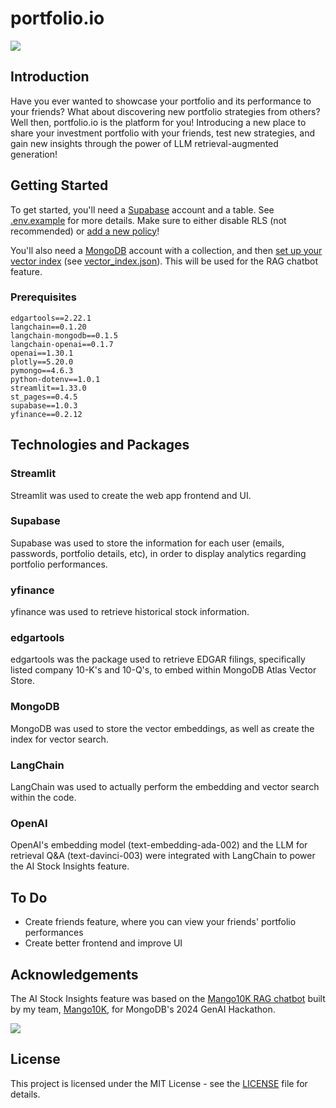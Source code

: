 # portfolio.io
<img src="https://github.com/Chubbyman2/portfolio.io/blob/main/docs/demo-1.PNG"> 

## Introduction
Have you ever wanted to showcase your portfolio and its performance to your friends? What about discovering new portfolio strategies from others? Well then, portfolio.io is the platform for you! Introducing a new place to share your investment portfolio with your friends, test new strategies, and gain new insights through the power of LLM retrieval-augmented generation!

## Getting Started
To get started, you'll need a [Supabase](https://supabase.com/) account and a table. See [.env.example](https://github.com/Chubbyman2/investment-tracker/blob/main/.env.example) for more details. Make sure to either disable RLS (not recommended) or [add a new policy](https://stackoverflow.com/questions/74302341/supabase-bucket-new-row-violates-row-level-security-policy-for-table-objects)!

You'll also need a [MongoDB](https://www.mongodb.com/) account with a collection, and then [set up your vector index](https://www.mongodb.com/docs/atlas/atlas-vector-search/create-index/) (see [vector_index.json](https://github.com/Chubbyman2/portfolio.io/blob/main/vector_index.json)). This will be used for the RAG chatbot feature.

### Prerequisites
```
edgartools==2.22.1
langchain==0.1.20
langchain-mongodb==0.1.5
langchain-openai==0.1.7
openai==1.30.1
plotly==5.20.0
pymongo==4.6.3
python-dotenv==1.0.1
streamlit==1.33.0
st_pages==0.4.5
supabase==1.0.3
yfinance==0.2.12
```

## Technologies and Packages
### Streamlit
Streamlit was used to create the web app frontend and UI.

### Supabase
Supabase was used to store the information for each user (emails, passwords, portfolio details, etc), in order to display analytics regarding portfolio performances. 

### yfinance
yfinance was used to retrieve historical stock information.

### edgartools
edgartools was the package used to retrieve EDGAR filings, specifically listed company 10-K's and 10-Q's, to embed within MongoDB Atlas Vector Store.

### MongoDB
MongoDB was used to store the vector embeddings, as well as create the index for vector search.

### LangChain
LangChain was used to actually perform the embedding and vector search within the code. 

### OpenAI
OpenAI's embedding model (text-embedding-ada-002) and the LLM for retrieval Q&A (text-davinci-003) were integrated with LangChain to power the AI Stock Insights feature.

## To Do
- Create friends feature, where you can view your friends' portfolio performances
- Create better frontend and improve UI

## Acknowledgements
The AI Stock Insights feature was based on the [Mango10K RAG chatbot](https://github.com/Chubbyman2/Mango10K) built by my team, [Mango10K](https://www.linkedin.com/posts/daniel-chen297_on-april-6th-we-created-mango10k-at-activity-7184621025626615808-aZ97?utm_source=share&utm_medium=member_desktop), for MongoDB's 2024 GenAI Hackathon.

<img src="https://github.com/Chubbyman2/portfolio.io/blob/main/docs/demo-2.PNG"> 

## License
This project is licensed under the MIT License - see the <a href="https://github.com/Chubbyman2/investment-tracker/blob/main/LICENSE">LICENSE</a> file for details.

